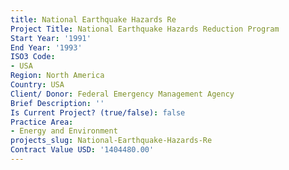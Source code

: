 ```yaml
---
title: National Earthquake Hazards Re
Project Title: National Earthquake Hazards Reduction Program
Start Year: '1991'
End Year: '1993'
ISO3 Code:
- USA
Region: North America
Country: USA
Client/ Donor: Federal Emergency Management Agency
Brief Description: ''
Is Current Project? (true/false): false
Practice Area:
- Energy and Environment
projects_slug: National-Earthquake-Hazards-Re
Contract Value USD: '1404480.00'
---
```


